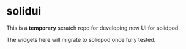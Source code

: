 # solidui

This is a **temporary** scratch repo for developing new UI for solidpod. 

The widgets here will migrate to solidpod once fully tested.

